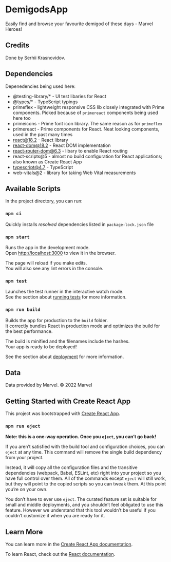 # DemigodsApp

Easily find and browse your favourite demigod of these days - Marvel Heroes!

## Credits

Done by Serhii Krasnovidov.

## Dependencies

Depenedencies being used here:
+ @testing-library/* - UI test libaries for React
+ @types/* - TypeScript typings
+ primeflex - lightweight responsive CSS lib closely integrated with Prime components. Picked because of `primereact` components being used here too
+ primeicons - Prime font icon library. The same reason as for `primeflex`
+ primereact - Prime components for React. Neat looking components, used in the past many times
+ react@18.2 - React library
+ react-dom@18.2 - React DOM implementation
+ react-router-dom@6.3 - libary to enable React routing
+ react-scripts@5 - almost no build configuration for React applications; also known as Create React App
+ typescript@4.7 - TypeScript
+ web-vitals@2 - library for taking Web Vital measurements

## Available Scripts

In the project directory, you can run:

### `npm ci`

Quickly installs _resolved_ dependencies listed in `package-lock.json` file

### `npm start`

Runs the app in the development mode.\
Open [http://localhost:3000](http://localhost:3000) to view it in the browser.

The page will reload if you make edits.\
You will also see any lint errors in the console.

### `npm test`

Launches the test runner in the interactive watch mode.\
See the section about [running tests](https://facebook.github.io/create-react-app/docs/running-tests) for more information.

### `npm run build`

Builds the app for production to the `build` folder.\
It correctly bundles React in production mode and optimizes the build for the best performance.

The build is minified and the filenames include the hashes.\
Your app is ready to be deployed!

See the section about [deployment](https://facebook.github.io/create-react-app/docs/deployment) for more information.

## Data

Data provided by Marvel. © 2022 Marvel

## Getting Started with Create React App

This project was bootstrapped with [Create React App](https://github.com/facebook/create-react-app).

### `npm run eject`

**Note: this is a one-way operation. Once you `eject`, you can’t go back!**

If you aren’t satisfied with the build tool and configuration choices, you can `eject` at any time. This command will remove the single build dependency from your project.

Instead, it will copy all the configuration files and the transitive dependencies (webpack, Babel, ESLint, etc) right into your project so you have full control over them. All of the commands except `eject` will still work, but they will point to the copied scripts so you can tweak them. At this point you’re on your own.

You don’t have to ever use `eject`. The curated feature set is suitable for small and middle deployments, and you shouldn’t feel obligated to use this feature. However we understand that this tool wouldn’t be useful if you couldn’t customize it when you are ready for it.

## Learn More

You can learn more in the [Create React App documentation](https://facebook.github.io/create-react-app/docs/getting-started).

To learn React, check out the [React documentation](https://reactjs.org/).
